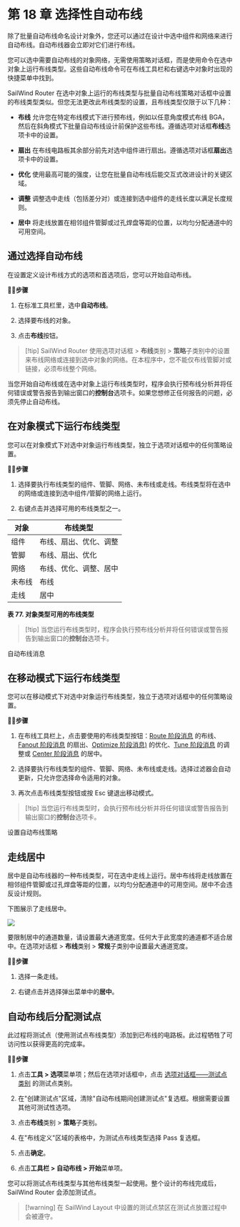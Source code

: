 # 第 18 章 选择性自动布线

除了批量自动布线命名设计对象外，您还可以通过在设计中选中组件和网络来进行自动布线。自动布线器会立即对它们进行布线。

您可以选中需要自动布线的对象网络，无需使用策略对话框，而是使用命令在选中对象上运行布线类型。这些自动布线命令可在布线工具栏和右键选中对象时出现的快捷菜单中找到。

SailWind Router 在选中对象上运行的布线类型与批量自动布线策略对话框中设置的布线类型类似。但您无法更改此布线类型的设置，且布线类型仅限于以下几种：

- **布线** 允许您在特定布线模式下进行预布线，例如以任意角度模式布线 BGA，然后在斜角模式下批量自动布线设计前保护这些布线。遵循选项对话框**布线**选项卡中的设置。

- **扇出** 在布线电路板其余部分前先对选中组件进行扇出。遵循选项对话框**扇出**选项卡中的设置。

- **优化** 使用最高可能的强度，让您在批量自动布线后能交互式改进设计的关键区域。

- **调整** 调整选中走线（包括差分对）或连接到选中组件的走线长度以满足长度规则。

- **居中** 将走线放置在相邻组件管脚或过孔焊盘等距的位置，以均匀分配通道中的可用空间。

## 通过选择自动布线

在设置定义设计布线方式的选项和首选项后，您可以开始自动布线。

🏃‍♂️‍**步骤**

1. 在标准工具栏里，选中**自动布线**。

2. 选择要布线的对象。

3. 点击**布线**按钮。

> [!tip] SailWind Router 使用选项对话框 > **布线**类别 > **策略**子类别中的设置来布线网络或连接到选中对象的网络。在本程序中，您不能仅布线管脚对或链接，必须布线整个网络。

当您开始自动布线或在选中对象上运行布线类型时，程序会执行预布线分析并将任何错误或警告报告到输出窗口的**控制台**选项卡。如果您想修正任何报告的问题，必须先停止自动布线。

## 在对象模式下运行布线类型

您可以在对象模式下对选中对象运行布线类型，独立于选项对话框中的任何策略设置。

🏃‍♂️‍**步骤**

1. 选择要执行布线类型的组件、管脚、网络、未布线或走线。布线类型将在选中的网络或连接到选中组件/管脚的网络上运行。

2. 右键点击并选择可用的布线类型之一。

| 对象    | 布线类型                     |
|-----------|-------------------------------|
| 组件 | 布线、扇出、优化、调整 |
| 管脚       | 布线、扇出、优化       |
| 网络       | 布线、优化、调整、居中 |
| 未布线   | 布线                         |
| 走线     | 居中                        |

**表 77. 对象类型可用的布线类型**

> [!tip] 当您运行布线类型时，程序会执行预布线分析并将任何错误或警告报告到输出窗口的**控制台**选项卡。

自动布线消息

## 在移动模式下运行布线类型

您可以在移动模式下对选中对象运行布线类型，独立于选项对话框中的任何策略设置。

🏃‍♂️‍**步骤**

1. 在布线工具栏上，点击要使用的布线类型按钮：[Route 阶段消息](/docs/router/guide/17_zh.md#布线状态) 的布线、[Fanout 阶段消息](/docs/router/guide/17_zh.md#布线状态) 的扇出、[Optimize 阶段消息)](/docs/router/guide/17_zh.md#布线状态) 的优化、[Tune 阶段消息](/docs/router/guide/17_zh.md#布线状态) 的调整或 [Center 阶段消息](/docs/router/guide/17_zh.md#布线状态) 的居中。

2. 选择要执行布线类型的组件、管脚、网络、未布线或走线。选择过滤器会自动更新，只允许您选择命令适用的对象。

3. 再次点击布线类型按钮或按 Esc 键退出移动模式。


> [!tip] 当您运行布线类型时，会执行预布线分析并将任何错误或警告报告到输出窗口的**控制台**选项卡。

设置自动布线策略

## 走线居中

居中是自动布线器的一种布线类型，可在选中走线上运行。居中布线将走线放置在相邻组件管脚或过孔焊盘等距的位置，以均匀分配通道中的可用空间。居中不会违反设计规则。

下图展示了走线居中。

![](/router/guide/18/_page_2_Figure_15.jpeg)

要限制居中的通道数量，请设置最大通道宽度。任何大于此宽度的通道都不适合居中。在选项对话框 > **布线**类别 > **常规**子类别中设置最大通道宽度。

🏃‍♂️‍**步骤**

1. 选择一条走线。

2. 右键点击并选择弹出菜单中的**居中**。

## 自动布线后分配测试点

此过程将测试点（使用测试点布线类型）添加到已布线的电路板。此过程牺牲了可访问性以获得更高的完成率。

🏃‍♂️‍**步骤**

1. 点击**工具 > 选项**菜单项；然后在选项对话框中，点击 [选项对话框——测试点类别](/docs/router/guide/24_zh.md#选项对话框测试点类别) 的测试点类别。

2. 在"创建测试点"区域，清除"自动布线期间创建测试点"复选框。根据需要设置其他可测试性选项。

3. 点击**布线**类别 > **策略**子类别。

4. 在"布线定义"区域的表格中，为测试点布线类型选择 Pass 复选框。

5. 点击**确定**。

6. 点击**工具栏 > 自动布线 > 开始**菜单项。

您可以将测试点布线类型与其他布线类型一起使用。整个设计的布线完成后，SailWind Router 会添加测试点。


> [!warning] 在 SailWind Layout 中设置的测试点禁区在测试点放置过程中会被遵守。
